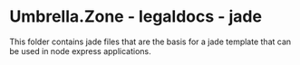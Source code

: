 # Umbrella.Zone - legaldocs - jade
This folder contains jade files that are the basis for a jade template that can be used in node express applications.